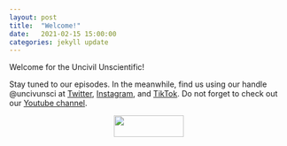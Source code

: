 ```yaml
---
layout: post
title:  "Welcome!"
date:   2021-02-15 15:00:00
categories: jekyll update
---
```

Welcome for the Uncivil Unscientific!

Stay tuned to our episodes. In the meanwhile, find us using our handle @uncivunsci at [Twitter](https://twitter.com/uncivunsci), [Instagram](https://instagram.com/uncivunsci), and [TikTok](https://tiktok.com/@uncivunsci). Do not forget to check out our [Youtube channel](https://www.youtube.com/channel/UCa_OHwnv8SHtLJYRGZqUJhg). 

<p align="center">
    <a href="{{ site.baseurl}}/index.html"><img src="https://archive.org/download/uncivunsci_launch/uncivunsci_launch.png" height="10%" width="50%"></a>
</p>

